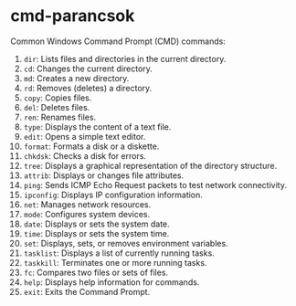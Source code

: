 # cmd-parancsok

Common Windows Command Prompt (CMD) commands:

1. `dir`: Lists files and directories in the current directory.
2. `cd`: Changes the current directory.
3. `md`: Creates a new directory.
4. `rd`: Removes (deletes) a directory.
5. `copy`: Copies files.
6. `del`: Deletes files.
7. `ren`: Renames files.
8. `type`: Displays the content of a text file.
9. `edit`: Opens a simple text editor.
10. `format`: Formats a disk or a diskette.
11. `chkdsk`: Checks a disk for errors.
12. `tree`: Displays a graphical representation of the directory structure.
13. `attrib`: Displays or changes file attributes.
14. `ping`: Sends ICMP Echo Request packets to test network connectivity.
15. `ipconfig`: Displays IP configuration information.
16. `net`: Manages network resources.
17. `mode`: Configures system devices.
18. `date`: Displays or sets the system date.
19. `time`: Displays or sets the system time.
20. `set`: Displays, sets, or removes environment variables.
21. `tasklist`: Displays a list of currently running tasks.
22. `taskkill`: Terminates one or more running tasks.
23. `fc`: Compares two files or sets of files.
24. `help`: Displays help information for commands.
25. `exit`: Exits the Command Prompt.
